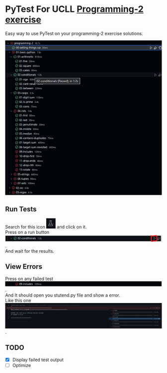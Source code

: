 # PyTest For UCLL [Programming-2 exercise](https://github.com/UCLL-PR2/exercises)

Easy way to use PyTest on your programming-2 exercise solutions.

![Preview](./images/preview.png)

## Run Tests
Search for this icon ![Test Explorer Icon](./images/test_explorer_icon.png) and click on it.\
Press on a run button ![Test](./images/test.png).\
And wait for the results.

## View Errors
Press on any failed test ![Failed Test](/images/failed_test.png).\
And It should open you stutend.py file and show a error.\
Like this one ![Failed Test Error](/images/failed_test_error.png).

## TODO
- [X] Display failed test output
- [ ] Optimize
